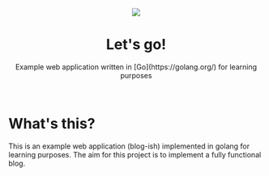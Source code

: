 <p align="center">
<img src="https://res.cloudinary.com/toughbyte/image/upload/b_transparent,c_pad,g_center,h_230,w_230/v1482173747/oarnidlqs1dcxqifb6g7.png"><br/>
<h1 align="center">Let's go!</h1>
<p align="center">
Example web application written in [Go](https://golang.org/) for learning purposes
</p>
</p>
<br/>

# What's this?
This is an example web application (blog-ish) implemented in golang for learning purposes. The aim for this project is to implement a fully functional blog.

